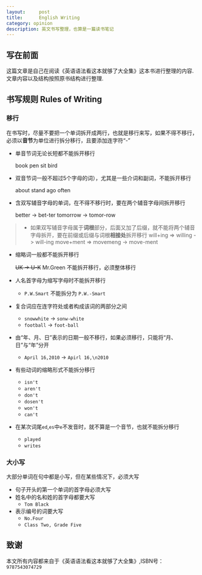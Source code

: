 ```yaml
---
layout:     post
title:      English Writing
category: opinion
description: 英文书写整理，也算是一篇读书笔记
---
```


## 写在前面
 
这篇文章是自己在阅读《英语语法看这本就够了大全集》这本书进行整理的内容.文章内容以及结构按照原书结构进行整理.

## 书写规则 Rules of Writing

### 移行

在书写时，尽量不要把一个单词拆开成两行，也就是移行来写，如果不得不移行，必须以**音节**为单位进行拆分移行，且要添加连字符“-”

* 单音节词无论长短都不能拆开移行
	
	book pen sit bird

* 双音节词一般不超过5个字母的词），尤其是一些介词和副词，不能拆开移行
	
	about stand ago often

* 含双写辅音字母的单词，在不得不移行时，要在两个辅音字母间拆开移行
	
	better -> bet-ter
    tomorrow -> tomor-row

>* 如果双写辅音字母属于**词根**部分，后面又加了后缀，就不能将两个辅音字母拆开，要在前缀或后缀与词根**相接处**拆开移行
    will+ing => willing -> will-ing
    move+ment => movemeng -> move-ment
    
* 缩略词一般都不能拆开移行
    
    ~~UK -> U-K~~
    Mr.Green 不能拆开移行，必须整体移行

* 人名首字母为缩写字母时不能拆开移行
    * `P.W.Smart` 不能拆分为 `P.W.-Smart`
* 复合词应在连字符处或者构成该词的两部分之间
    * `snowwhite` -> `sonw-white`
    * `football` -> `foot-ball`
* 由“年、月、日”表示的日期一般不移行，如果必须移行，只能将“月、日”与“年”分开
    * `April 16,2010` -> `Apirl 16,\n2010`
* 有些动词的缩略形式不能拆分移行
    * `isn't`
    * `aren't`
    * `don't`
    * `dosen't`
    * `won't`
    * `can't`
* 在某次词尾`ed`,`es`中`e`不发音时，就不算是一个音节，也就不能拆分移行
    * `played`
    * `writes`

### 大小写

大部分单词在句中都是小写，但在某些情况下，必须大写

* 句子开头的第一个单词的首字母必须大写
* 姓名中的名和姓的首字母都要大写
    * `Tom Black`
* 表示编号的词要大写
    * `No.Four`
    * `Class Two, Grade Five` 
    
## 致谢

本文所有内容都来自于《英语语法看这本就够了大全集》,ISBN号：`9787543074729`
